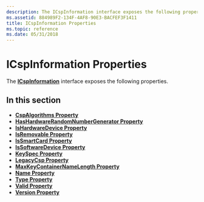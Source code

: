 ```yaml
---
description: The ICspInformation interface exposes the following properties.
ms.assetid: 884989F2-134F-4AF8-90E3-BACFEF3F1411
title: ICspInformation Properties
ms.topic: reference
ms.date: 05/31/2018
---
```


# ICspInformation Properties

The [**ICspInformation**](/windows/desktop/api/CertEnroll/nn-certenroll-icspinformation) interface exposes the following properties.

## In this section

-   [**CspAlgorithms Property**](/windows/desktop/api/CertEnroll/nf-certenroll-icspinformation-get_cspalgorithms)
-   [**HasHardwareRandomNumberGenerator Property**](/windows/desktop/api/CertEnroll/nf-certenroll-icspinformation-get_hashardwarerandomnumbergenerator)
-   [**IsHardwareDevice Property**](/windows/desktop/api/CertEnroll/nf-certenroll-icspinformation-get_ishardwaredevice)
-   [**IsRemovable Property**](/windows/desktop/api/CertEnroll/nf-certenroll-icspinformation-get_isremovable)
-   [**IsSmartCard Property**](/windows/desktop/api/CertEnroll/nf-certenroll-icspinformation-get_issmartcard)
-   [**IsSoftwareDevice Property**](/windows/desktop/api/CertEnroll/nf-certenroll-icspinformation-get_issoftwaredevice)
-   [**KeySpec Property**](/windows/desktop/api/CertEnroll/nf-certenroll-icspinformation-get_keyspec)
-   [**LegacyCsp Property**](/windows/desktop/api/CertEnroll/nf-certenroll-icspinformation-get_legacycsp)
-   [**MaxKeyContainerNameLength Property**](/windows/desktop/api/CertEnroll/nf-certenroll-icspinformation-get_maxkeycontainernamelength)
-   [**Name Property**](/windows/desktop/api/CertEnroll/nf-certenroll-icspinformation-get_name)
-   [**Type Property**](/windows/desktop/api/CertEnroll/nf-certenroll-icspinformation-get_type)
-   [**Valid Property**](/windows/desktop/api/CertEnroll/nf-certenroll-icspinformation-get_valid)
-   [**Version Property**](/windows/desktop/api/CertEnroll/nf-certenroll-icspinformation-get_version)

 

 



